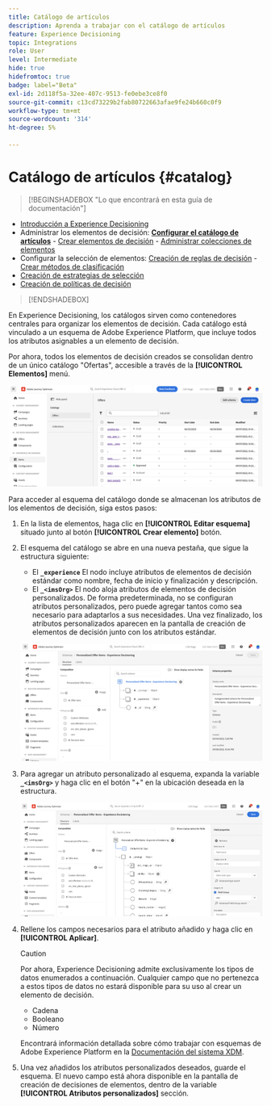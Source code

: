 ```yaml
---
title: Catálogo de artículos
description: Aprenda a trabajar con el catálogo de artículos
feature: Experience Decisioning
topic: Integrations
role: User
level: Intermediate
hide: true
hidefromtoc: true
badge: label="Beta"
exl-id: 2d118f5a-32ee-407c-9513-fe0ebe3ce8f0
source-git-commit: c13cd73229b2fab80722663afae9fe24b660c0f9
workflow-type: tm+mt
source-wordcount: '314'
ht-degree: 5%

---
```


# Catálogo de artículos {#catalog}

>[!BEGINSHADEBOX &quot;Lo que encontrará en esta guía de documentación&quot;]

* [Introducción a Experience Decisioning](gs-experience-decisioning.md)
* Administrar los elementos de decisión: **[Configurar el catálogo de artículos](catalogs.md)** - [Crear elementos de decisión](items.md) - [Administrar colecciones de elementos](collections.md)
* Configurar la selección de elementos: [Creación de reglas de decisión](rules.md) - [Crear métodos de clasificación](ranking.md)
* [Creación de estrategias de selección](selection-strategies.md)
* [Creación de políticas de decisión](create-decision.md)

>[!ENDSHADEBOX]

En Experience Decisioning, los catálogos sirven como contenedores centrales para organizar los elementos de decisión. Cada catálogo está vinculado a un esquema de Adobe Experience Platform, que incluye todos los atributos asignables a un elemento de decisión.

Por ahora, todos los elementos de decisión creados se consolidan dentro de un único catálogo &quot;Ofertas&quot;, accesible a través de la **[!UICONTROL Elementos]** menú.

![](assets/catalogs-list.png)

Para acceder al esquema del catálogo donde se almacenan los atributos de los elementos de decisión, siga estos pasos:

1. En la lista de elementos, haga clic en **[!UICONTROL Editar esquema]** situado junto al botón **[!UICONTROL Crear elemento]** botón.

1. El esquema del catálogo se abre en una nueva pestaña, que sigue la estructura siguiente:

   * El **`_experience`** El nodo incluye atributos de elementos de decisión estándar como nombre, fecha de inicio y finalización y descripción.
   * El **`_<imsOrg>`** El nodo aloja atributos de elementos de decisión personalizados. De forma predeterminada, no se configuran atributos personalizados, pero puede agregar tantos como sea necesario para adaptarlos a sus necesidades. Una vez finalizado, los atributos personalizados aparecen en la pantalla de creación de elementos de decisión junto con los atributos estándar.

   ![](assets/catalogs-schema.png)

1. Para agregar un atributo personalizado al esquema, expanda la variable **`_<imsOrg>`** y haga clic en el botón &quot;+&quot; en la ubicación deseada en la estructura.

   ![](assets/catalogs-add.png)

1. Rellene los campos necesarios para el atributo añadido y haga clic en **[!UICONTROL Aplicar]**.

   >[!CAUTION]
   >
   >Por ahora, Experience Decisioning admite exclusivamente los tipos de datos enumerados a continuación. Cualquier campo que no pertenezca a estos tipos de datos no estará disponible para su uso al crear un elemento de decisión.
   >* Cadena
   >* Booleano
   >* Número

   Encontrará información detallada sobre cómo trabajar con esquemas de Adobe Experience Platform en la [Documentación del sistema XDM](https://experienceleague.adobe.com/docs/experience-platform/xdm/ui/overview.html?lang=es).

1. Una vez añadidos los atributos personalizados deseados, guarde el esquema. El nuevo campo está ahora disponible en la pantalla de creación de decisiones de elementos, dentro de la variable **[!UICONTROL Atributos personalizados]** sección.
